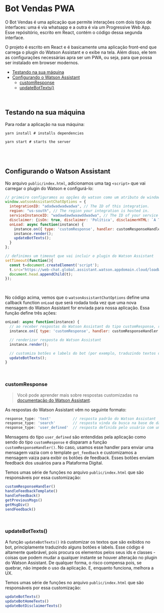 # Bot Vendas PWA
O Bot Vendas é uma aplicação que permite interações com dois tipos de interfaces: uma é via whatsapp e a outra é via um Progressive Web App. Esse repósitório, escrito em React, contém o código dessa segunda interface.

O projeto é escrito em React e é basicamente uma aplicação front-end que carrega o plugin do Watson Assistant e o exibe na tela. Além disso, ele tem as configurações necessárias apra ser um PWA, ou seja, para que possa ser instalado em browser modernos.

- [Testando na sua máquina](#testando-na-sua-máquina)
- [Configurando o Watson Assistant](#configurando-o-watson-assistant)
  - [customResponse](#customresponse)
  - [updateBotTexts()](#updatebottexts)

<br/>

## Testando na sua máquina
Para rodar a aplicação na sua máquina:
```shell
yarn install # installs dependencies

yarn start # starts the server
```

<br/>
<br/>

## Configurando o Watson Assistant
No arquivo `public/index.html`, adicionamos uma tag `<script>` que vai carregar o plugin do Watson e configurá-lo:
```js
// primeiro configuramos as opções do watson como um atributo de window
window.watsonAssistantChatOptions = {
  integrationID: "adadwadwadwadwa", // The ID of this integration.
  region: "us-south", // The region your integration is hosted in.
  serviceInstanceID: "wadawdawdwaawddwadwa", // The ID of your service instance.
  disclaimer: {isOn: true, disclaimer: 'Política', disclaimerHTML: `A Tegra utiliza cookies e outras tecnologias semelhantes para melhorar sua experiência <br> de acordo com nossa<a target="_blank" href="https://www.tegraincorporadora.com.br/politicaprivacidade/" style="color:#FCBF2A"> Política de Privacidade</a>. Ao continuar navegando, você aceita estas condições.`},
  onLoad: async function(instance) { 
    instance.on({ type: 'customResponse', handler: customResponseHandler });
    instance.render();
    updateBotTexts(); 
  }
};

// definimos um timeout que vai incluir o plugin do Watson Assistant
setTimeout(function(){
  const t=document.createElement('script');
  t.src="https://web-chat.global.assistant.watson.appdomain.cloud/loadWatsonAssistantChat.js";
  document.head.appendChild(t);
});
```
<br/>

No código acima, vemos que o `watsonAssistantChatOptions` define uma callback function `onLoad` que será rodada toda vez que uma nova mensagem do Watson Assistant for enviada para nossa aplicação. Essa função define três ações: 
```js
onLoad: async function(instance) { 
  // ao receber respostas do Watson Assistant do tipo customResponse, rodar código customResponseHandler
  instance.on({ type: 'customResponse', handler: customResponseHandler });

  // renderizar resposta do Watson Assistant
  instance.render();

  // customiza botões e labels do bot (por exemplo, traduzindo textos default do plugin que não são customizáveis)
  updateBotTexts(); 
}
```

<br/>

### customResponse
> Você pode aprender mais sobre respostas customizadas na [documentação do Watson Assistant](https://web-chat.global.assistant.watson.cloud.ibm.com/docs.html?to=tutorials-user-defined-response).


 As respostas do Watson Assistant vêm no seguinte formato:
```js
response_type: 'text'          // resposta padrão do Watson Assistant
response_type: 'search'        // resposta vinda da busca na base de dados do Watson Discovery
response_type: 'user_defined'  // resposta definida pelo usuário com um valor customizado (nesse caso, usado apenas pelo bot PWA)
```
Mensagens do tipo `user_defined` são entendidas pela aplicação como sendo do tipo `customResponse` e disparam a função `customResponseHandler()`. No caso, usamos esse handler para enviar uma mensagem vazia com o template `get_feedback` e customizamos a mensagem vaiza para exibir os botões de feedback. Esses botões enviam feedback dos usuários para a Plataforma Digital.

Temos umas série de funções no arquivo `public/index.html` que são responsáveis por essa customização:
```js
customResponseHandler()
handleFeedbackTemplate()
handleFeedback()
getPreviousMsgs()
getMsgDiv()
sendFeedback()
```

<br/>

### updateBotTexts()
A função `updateBotTexts()` irá customizar os textos que são exibidos no bot, principlamente traduzindo alguns botões e labels. Esse código é altamente quebrável, pois procura os elementos pelos seus ids e classes - coisas que podem mudar a qualquer instante se houver alteração no plugin do Watson Assistant. De qualquer forma, o risco compensa pois, se quebrar, não impede o uso da aplicação. E, enquanto funciona, melhora a UX.

Temos umas série de funções no arquivo `public/index.html` que são responsáveis por essa customização:
```js
updateBotTexts()
updateBotHomeTexts()
updateBotDisclaimerTexts()
```

